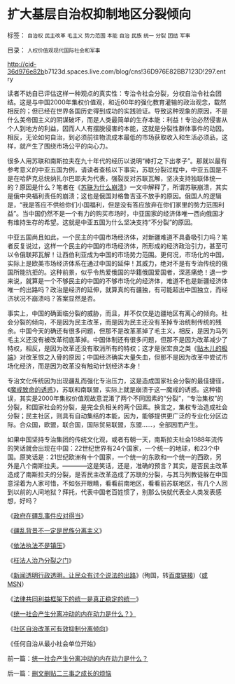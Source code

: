 # 扩大基层自治权抑制地区分裂倾向

标签： `自治权` `民主改革` `毛主义` `势力范围` `本能` `自治` `民族` `统一` `分裂` `团结` `军事` 

目录： `人权价值观现代国际社会和军事`

[http://cid-36d976e82b](http://cid-36d976e82bb7123d.spaces.live.com/blog/cns%2136D976E82BB7123D%21297.entry)b7123d.spaces.live.com/blog/cns!36D976E82BB7123D!297.entry



读者不妨自已评估这样一种观点的真实性：专治令社会分裂，分权自治令社会团结。这是与中国2000年集权价值观，和近60年的强化教育灌输的政治观念，载然相反的；但已经在世界各国历史得到成功的实践验证。导致这种现象的原因，不是什么美帝国主义的阴谋破坏，而是人类最简单的生存本能：利益！专治必然侵害从个人到地方的利益，因而人人有摆脱侵害的本能，这就是分裂性群体事件的动因。相反，无论如何自治，到必须前往物流成本最低的市场获取收入和生活必须品，这样，就产生了围绕市场公平的向心力。

很多人用苏联和南斯拉夫在九十年代的经历以说明“棒打之下出孝子”。那就以最有参考意义的中亚五国为例，请读者查核以下事实，苏联分裂过程中，中亚五国是不是在哈萨克总统纳扎尔巴耶夫为代表，强裂反对苏联瓦解，坚决支持独联体统一的？原因是什么？笔者在《[苏联为什么崩溃](http://blog.sina.com.cn/s/blog_5563a64d0100aqam.html)》一文中解释了，所谓苏联崩溃，其实是俄中央福利责任的崩溃；这也是俄国对格鲁吉亚不放手的原因。俄国人的逻辑是，“我是答应不供给你们小国福利，但是没有答应放弃在你们家里的势力范围利益”。当中国仍然不是一个有力的购买市场时，中亚国家的经济体唯一西向俄国才有维持生存的希望。这就是中亚五国为什么坚决支持“不分裂”的原因。

中亚五国尚且如此，一个民主的中国市场经济体，对新疆难道不具备吸引力吗？笔者反复说过，这样一个民主的中国的市场经济体，所形成的经济政治引力，甚至可以令俄联邦瓦解！让西伯利亚成为中国的市场势力范围。更何况，市场化的中国，实际上是欧美市场经济体系在通过中国的延伸！其威力，绝对不是有专治传统的俄国所能抗拒的。这种前景，似乎令热爱俄国的华籍俄国爱国者，深恶痛绝！退一步来说，就算是一个不够民主的中国的不够市场化的经济体，难道不也是新疆经济体唯一的出路吗？政治是经济的延伸，就算真的有疆独，有可能超出中国独立，而经济状况不崩溃吗？答案显然是否。

事实上，中国的确面临分裂的威胁，而且，并不仅仅是边疆地区有离心的倾向。社会分裂的倾向，不是因为民主改革，而是因为民主还没有革掉专治统制传统的残余。中国今天的确还有很多问题，但那不是改革革掉了毛主义，相反，是因为马列毛主义还没有被改革彻底革掉。中国体制还有很多问题，但那不是因为改革减少了特权，相反，是因为改革还没有取消所有的特权；这才是张宏良之类《[贴木儿的极端](../../../2009/6/7/贴木儿邪教的极端可能只是退而无忧的小小的特权.md)》对改革恨之入骨的原因；中国经济确实大量失血，但那不是因为改革中尝试市场化经济，而是因为改革没有触动计划经济本身！

专治文化传统因为出现疆乱而强化专治压力，这是造成国家社会分裂的最佳捷径，《[魔戒致命的诱惑](../../../2009/7/5/美国软实力是人权普世个体价值观.md)》，苏联和南联盟，实际上就是崩溃于这一魔戒的诱惑。这种错误，其实是2000年集权价值观故意混淆了两个不同因素的“分裂”，“专治集权”的分裂，和国家社会的分裂，是完全负相关的两个因素。换言之，集权专治造成社会分裂；民主社区，则具有自动集结的本能，因为，能够提供更广泛的专业化分区边际。合众国，欧盟，联合国，国际贸易联盟，东盟……，全部因而产生。

如果中国坚持专治集团的传统文化观，或者有朝一天，南斯拉夫社会1988年流传的笑话就会出现在中国：22世纪世界有24个国家，一个统一的地球，和23个中国。原笑话是：21世纪欧洲有十个国家，一个统一的东欧和一个统一的西欧，另外是八个南斯拉夫。————这是笑话，还是，准确的预言？其实，是否民主改革造成了南斯拉夫的分裂，是否民主改革造成了苏联的分裂，与其马列教徒躲在中国意淫着为人家可惜，不如张开眼睛，看看前南地区，看看前苏联地区，有几个人回到以前的人间地狱？拜托，代表中国老百姓惯了，别那么快就代表全人类发表感想，好吗？

《[政府在疆乱事件应对得当](../../../2009/7/11/政府在疆乱事件应对得当.md)》

《[疆乱背景不一定是民族分离主义](http://blog.sina.com.cn/s/blog_5563a64d0100dqjw.html)》

《[依法执法不是镇压](../../../2009/7/12/政府依法执法不是镇压.md)》

《[枉法人治乃分裂之门](../../../2009/7/12/枉法人治乃分裂之门.md)》

《[新闻透明行政透明，让民众有讨个说法的出路](http://blog.sina.com.cn/s/blog_5563a64d0100dqxa.html)》(殉国，转[百度链接](http://hi.baidu.com/darthchn/blog/item/f29c7acf527aad0a92457e96.html))（[或MSN](http://cid-36d976e82bb7123d.spaces.live.com/blog/cns%2136D976E82BB7123D%21294.entry)）

《[法律共同利益框架下的统一是真正稳定的统一](../../../2009/7/12/法律共同利益框架下的统一是真正稳定的统一.md)》

《[统一社会产生分离冲动的内在动力是什么？》](../../../2009/7/13/统一社会产生分离冲动的内在动力是什么？.md)

《[社区自治改革可有效抑制分离倾向](../../../2009/7/13/扩大基层自治权抑制地区分裂倾向.md)》

《任何自治从最小社会单位开始》

前一篇：[统一社会产生分离冲动的内在动力是什么？](../../../2009/7/13/统一社会产生分离冲动的内在动力是什么？.md)

后一篇：[删文删贴二三事之成长的烦恼](../../../2009/7/13/删文删贴二三事之成长的烦恼.md)